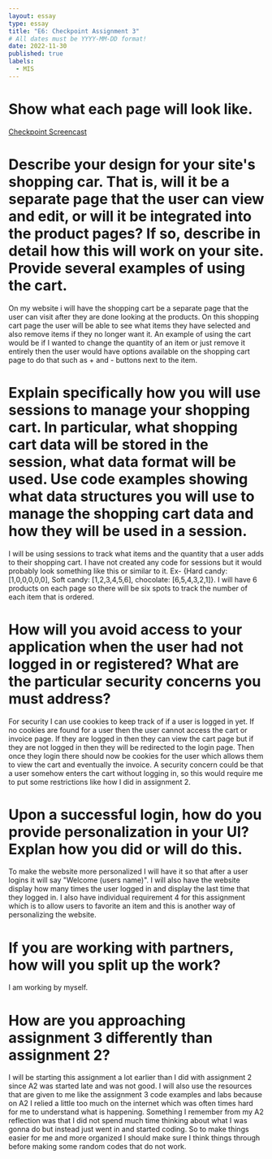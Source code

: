 ```yaml
---
layout: essay
type: essay
title: "E6: Checkpoint Assignment 3"
# All dates must be YYYY-MM-DD format!
date: 2022-11-30
published: true
labels:
  - MIS
---
```


# Show what each page will look like.
[Checkpoint Screencast](https://youtu.be/VffFgYKrOPc)

# Describe your design for your site's shopping car. That is, will it be a separate page that the user can view and edit, or will it be integrated into the product pages? If so, describe in detail how this will work on your site. Provide several examples of using the cart.
On my website i will have the shopping cart be a separate page that the user can visit after they are done looking at the products. On this shopping cart page the user will be able to see what items they have selected and also remove items if they no longer want it. An example of using the cart would be if I wanted to change the quantity of an item or just remove it entirely then the user would have options available on the shopping cart page to do that such as + and - buttons next to the item.

# Explain specifically how you will use sessions to manage your shopping cart. In particular, what shopping cart data will be stored in the session, what data format will be used. Use code examples showing what data structures you will use to manage the shopping cart data and how they will be used in a session.
I will be using sessions to track what items and the quantity that a user adds to their shopping cart. I have not created any code for sessions but it would probably look something like this or similar to it. Ex- {Hard candy: [1,0,0,0,0,0], Soft candy: [1,2,3,4,5,6], chocolate: [6,5,4,3,2,1]}. I will have 6 products on each page so there will be six spots to track the number of each item that is ordered. 

# How will you avoid access to your application when the user had not logged in or registered? What are the particular security concerns you must address?
For security I can use cookies to keep track of if a user is logged in yet. If no cookies are found for a user then the user cannot access the cart or invoice page. If they are logged in then they can view the cart page but if they are not logged in then they will be redirected to the login page. Then once they login there should now be cookies for the user which allows them to view the cart and eventually the invoice. A security concern could be that a user somehow enters the cart without logging in, so this would require me to put some restrictions like how I did in assignment 2. 

# Upon a successful login, how do you provide personalization in your UI? Explan how you did or will do this.
To make the website more personalized I will have it so that after a user logins it will say "Welcome (users name)". I will also have the website display how many times the user logged in and display the last time that they logged in. I also have individual requirement 4 for this assignment which is to allow users to favorite an item and this is another way of personalizing the website. 

# If you are working with partners, how will you split up the work?
I am working by myself. 

# How are you approaching assignment 3 differently than assignment 2?
I will be starting this assignment a lot earlier than I did with assignment 2 since A2 was started late and was not good. I will also use the resources that are given to me like the assignment 3 code examples and labs because on A2 I relied a little too much on the internet which was often times hard for me to understand what is happening. Something I remember from my A2 reflection was that I did not spend much time thinking about what I was gonna do but instead just went in and started coding. So to make things easier for me and more organized I should make sure I think things through before making some random codes that do not work. 
